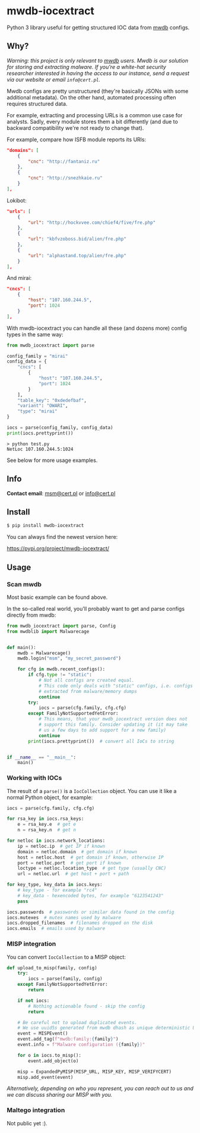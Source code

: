 # mwdb-iocextract

Python 3 library useful for getting structured IOC data from [mwdb](https://mwdb.cert.pl) configs.

## Why?

_Warning: this project is only relevant to [mwdb](https://mwdb.cert.pl) users. Mwdb is our solution for storing and extracting malware. If you're a white-hat security researcher interested in having the access to our instance, send a request via our website or email `info@cert.pl`._

Mwdb configs are pretty unstructured (they're basically JSONs with some additional metadata). On the other hand, automated processing often requires structured data.

For example, extracting and processing URLs is a common use case for analysts. Sadly, every module stores them a bit differently (and due to backward compatibility we're not ready to change that).

For example, compare how ISFB module reports its URls:

```json
"domains": [
    {
        "cnc": "http://fantaniz.ru"
    },
    {
        "cnc": "http://snezhkaie.ru"
    }
],
```

Lokibot:

```json
"urls": [
    {
        "url": "http://hockvvee.com/chief4/five/fre.php"
    },
    {
        "url": "kbfvzoboss.bid/alien/fre.php"
    },
    {
        "url": "alphastand.top/alien/fre.php"
    }
],
```

And mirai:

```json
"cncs": [
    {
        "host": "107.160.244.5",
        "port": 1024
    }
],
```

With mwdb-iocextract you can handle all these (and dozens more) config types in the same way:

```python
from mwdb_iocextract import parse

config_family = "mirai"
config_data = {
    "cncs": [
        {
            "host": "107.160.244.5",
            "port": 1024
        }
    ],
    "table_key": "0xdedefbaf",
    "variant": "OWARI",
    "type": "mirai"
}

iocs = parse(config_family, config_data)
print(iocs.prettyprint())
```

```
> python test.py
NetLoc 107.160.244.5:1024
```

See below for more usage examples.

## Info

**Contact email**: msm@cert.pl or info@cert.pl

## Install

```bash
$ pip install mwdb-iocextract
```

You can always find the newest version here:

https://pypi.org/project/mwdb-iocextract/

## Usage

### Scan mwdb

Most basic example can be found above.

In the so-called real world, you'll probably want to get and parse
configs directly from mwdb:

```python
from mwdb_iocextract import parse, Config
from mwdblib import Malwarecage


def main():
    mwdb = Malwarecage()
    mwdb.login("msm", "my_secret_password")

    for cfg in mwdb.recent_configs():
        if cfg.type != "static":
            # Not all configs are created equal.
            # This code only deals with "static" configs, i.e. configs
            # extracted from malware/memory dumps
            continue
        try:
            iocs = parse(cfg.family, cfg.cfg)
        except FamilyNotSupportedYetError:
            # This means, that your mwdb_iocextract version does not
            # support this family. Consider updating it (it may take
            # us a few days to add support for a new family)
            continue
        print(iocs.prettyprint())  # convert all IoCs to string


if __name__ == "__main__":
    main()
```

### Working with IOCs

The result of a `parse()` is a `IocCollection` object.
You can use it like a normal Python object, for example:

```python
iocs = parse(cfg.family, cfg.cfg)

for rsa_key in iocs.rsa_keys:
    e = rsa_key.e  # get e
    n = rsa_key.n  # get n

for netloc in iocs.network_locations:
    ip = netloc.ip  # get IP if known
    domain = netloc.domain  # get domain if known
    host = netloc.host  # get domain if known, otherwise IP
    port = netloc.port  # get port if known
    loctype = netloc.location_type  # get type (usually CNC)
    url = netloc.url  # get host + port + path

for key_type, key_data in iocs.keys:
    # key_type - for example "rc4"
    # key_data - hexencoded bytes, for example "6123541243"
    pass

iocs.passwords  # passwords or similar data found in the config
iocs.mutexes  # mutex names used by malware
iocs.dropped_filenames  # filenames dropped on the disk
iocs.emails  # emails used by malware
```

### MISP integration

You can convert `IocCollection` to a MISP object:

```python
def upload_to_misp(family, config)
    try:
        iocs = parse(family, config)
    except FamilyNotSupportedYetError:
        return

    if not iocs:
        # Nothing actionable found - skip the config
        return

    # Be careful not to upload duplicated events.
    # We use uuid5s generated from mwdb dhash as unique deterministic UUIDs.
    event = MISPEvent()
    event.add_tag(f"mwdb:family:{family}")
    event.info = f"Malware configuration ({family})"

    for o in iocs.to_misp():
        event.add_object(o)

    misp = ExpandedPyMISP(MISP_URL, MISP_KEY, MISP_VERIFYCERT)
    misp.add_event(event)
```

_Alternatively, depending on who you represent, you can reach out to us and we can discuss sharing our MISP with you._

### Maltego integration

Not public yet :).
